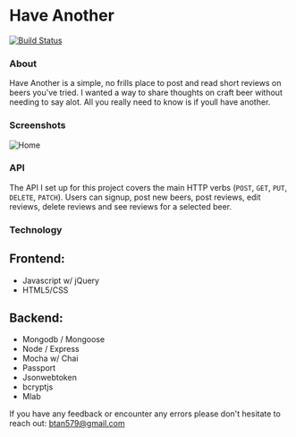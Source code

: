 # Have Another  
[![Build Status](https://travis-ci.org/Btan579/HaveAnother.svg?branch=master)](https://travis-ci.org/Btan579/HaveAnother)

### About

Have Another is a simple, no frills place to post and read short reviews on beers you've tried. I wanted a way to share thoughts on craft beer without needing to say alot. All you really need to know is if youll have another. 

### Screenshots


![Home](../have-another-github-screenshots/main-page.png)


### API

The API I set up for this project covers the main HTTP verbs (`POST`, `GET`, `PUT`, `DELETE`, `PATCH`).  Users can signup, post new beers, post reviews, edit reviews, delete reviews and see reviews for a selected beer.
### Technology

## Frontend:
+ Javascript w/ jQuery
+ HTML5/CSS

## Backend:
+ Mongodb / Mongoose
+ Node / Express
+ Mocha w/ Chai
+ Passport
+ Jsonwebtoken
+ bcryptjs
+ Mlab


If you have any feedback or encounter any errors please don't hesitate to reach out: btan579@gmail.com
